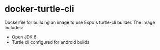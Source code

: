 # docker-turtle-cli

Dockerfile for building an image to use Expo's turtle-cli builder.
The image includes:

* Open JDK 8
* Turtle cli configured for android builds
